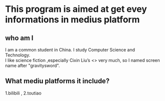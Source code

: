 This program is aimed at get evey informations in medius platform
===
who am I
---
I am a common student in China. I study Computer Science and Technology.<br>
I like science fiction ,especially Cixin Liu’s  <<Tree body>> very much, so I named screen name after "gravitysword".


## What mediu platforms it include?
1.bilibili , 2.toutiao


